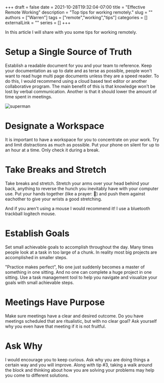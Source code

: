 +++ 
draft = false
date = 2021-10-28T19:32:04-07:00
title = "Effective Remote Working"
description = "Top tips for working remotely."
slug = ""
authors = ["Warren"]
tags = ["remote","working","tips"]
categories = []
externalLink = ""
series = []
+++

In this article I will share with you some tips for working remotely.

# Setup a Single Source of Truth
Establish a readable document for you and your team to reference.
Keep your documentation as up to date and as terse as possible, people won't want to read huge multi page documents unless they are a speed reader.
To do this, I would recommend using a cloud based text editor or another collaborative program.
The main benefit of this is that knowledge won't be lost by verbal communication. Another is that it should
lower the amount of time spent in meetings.

![superman](superspeedreading.jpg)

# Designate a Workspace
It is important to have a workspace for you to concentrate on your work. Try and limit distractions
as much as possible. Put your phone on silent for up to an hour at a time. Only check it during a break.

# Take Breaks and Stretch
Take breaks and stretch. Stretch your arms over your head behind your back, anything to reverse the hunch you inevitably
have with your computer use. Put your hands together (like a prayer: 🙏) and push them against eachother
to give your wrists a good stretching.

And if you aren't using a mouse I would recommend it! I use a bluetooth trackball logitech mouse.

# Establish Goals
Set small achievable goals to accomplish throughout the day. Many times people look at a task in too large of a chunk.
In reality most big projects are accomplished in smaller steps.

"Practice makes perfect", No one just suddenly becomes a master of something in one sitting. 
And no one can complete a huge project in one sitting. Use a task management tool to help you navigate and visualize
your goals with small achievable steps.

# Meetings Have Purpose
Make sure meetings have a clear and desired outcome. Do you have meetings scheduled that are ritualistic, but with
no clear goal? Ask yourself why you even have that meeting if it is not fruitful.

# Ask Why
I would encourage you to keep curious. Ask why you are doing things a certain way and you will improve. Along with tip #3, taking a walk around the block and thinking about how you are solving your problems may help you come to different solutions.
